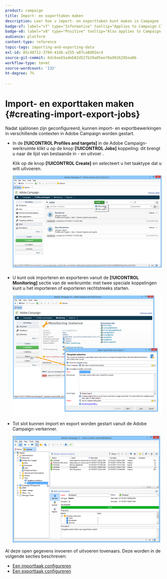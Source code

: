 ```yaml
---
product: campaign
title: Import- en exporttaken maken
description: Leer hoe u import- en exporttaken kunt maken in Campagne
badge-v7: label="v7" type="Informative" tooltip="Applies to Campaign Classic v7"
badge-v8: label="v8" type="Positive" tooltip="Also applies to Campaign v8"
audience: platform
content-type: reference
topic-tags: importing-and-exporting-data
exl-id: 85c48712-3704-41db-a255-a07ca8d02ec4
source-git-commit: 6dc6aeb5adeb82d527b39a05ee70a9926205ea0b
workflow-type: tm+mt
source-wordcount: '132'
ht-degree: 7%

---
```


# Import- en exporttaken maken {#creating-import-export-jobs}



Nadat sjablonen zijn geconfigureerd, kunnen import- en exportbewerkingen in verschillende contexten in Adobe Campaign worden gestart.

* In de **[!UICONTROL Profiles and targets]** in de Adobe Campaign-werkruimte klikt u op de knop **[!UICONTROL Jobs]** koppeling: dit brengt u naar de lijst van bestaande in - en uitvoer .

   Klik op de knop **[!UICONTROL Create]** en selecteert u het taaktype dat u wilt uitvoeren.

   ![](assets/s_ncs_user_import_from_home.png)

* U kunt ook importeren en exporteren vanuit de **[!UICONTROL Monitoring]** sectie van de werkruimte: met twee speciale koppelingen kunt u het importeren of exporteren rechtstreeks starten.

   ![](assets/s_ncs_user_import_from_production.png)

* Tot slot kunnen import en export worden gestart vanuit de Adobe Campaign-verkenner.

   ![](assets/s_ncs_user_export_wizard_launch_from_menu.png)


Al deze open gegevens invoeren of uitvoeren tovenaars. Deze worden in de volgende secties beschreven:

* [Een importtaak configureren](../../platform/using/executing-import-jobs.md)
* [Een exporttaak configureren](../../platform/using/executing-export-jobs.md)
